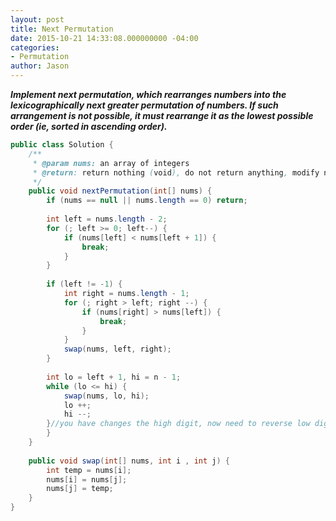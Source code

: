 ```yaml
---
layout: post
title: Next Permutation
date: 2015-10-21 14:33:08.000000000 -04:00
categories:
- Permutation
author: Jason
---
```

<p><strong><em>Implement next permutation, which rearranges numbers into the lexicographically next greater permutation of numbers. If such arrangement is not possible, it must rearrange it as the lowest possible order (ie, sorted in ascending order).</em></strong></p>

``` java
public class Solution {
    /**
     * @param nums: an array of integers
     * @return: return nothing (void), do not return anything, modify nums in-place instead
     */
    public void nextPermutation(int[] nums) {
        if (nums == null || nums.length == 0) return;
        
        int left = nums.length - 2;
        for (; left >= 0; left--) {
            if (nums[left] < nums[left + 1]) {
                break;
            }
        }
        
        if (left != -1) {
            int right = nums.length - 1;
            for (; right > left; right --) {
                if (nums[right] > nums[left]) {
                    break;
                }
            }
            swap(nums, left, right);
        }
        
        int lo = left + 1, hi = n - 1;
        while (lo <= hi) {
            swap(nums, lo, hi);
            lo ++;
            hi --;
        }//you have changes the high digit, now need to reverse low digits to make sure it's the next permutation, 一直要换到尾巴，不是仅仅换到right
        }
    }
    
    public void swap(int[] nums, int i , int j) {
        int temp = nums[i];
        nums[i] = nums[j];
        nums[j] = temp;
    }
}
```
